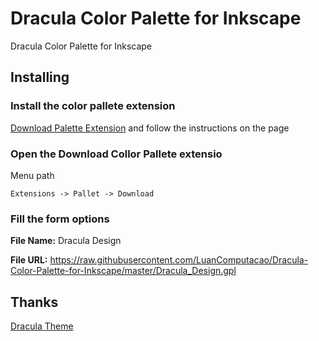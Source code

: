 # Dracula Color Palette for Inkscape

Dracula Color Palette for Inkscape

## Installing

### Install the color pallete extension
[Download Palette Extension](https://inkscape.org/~olibia/%E2%98%85download-palette-extension) and follow the instructions on the page

### Open the Download Collor Pallete extensio
Menu path
```
Extensions -> Pallet -> Download
```

### Fill the form options
__File Name:__ Dracula Design

__File URL:__ https://raw.githubusercontent.com/LuanComputacao/Dracula-Color-Palette-for-Inkscape/master/Dracula_Design.gpl


## Thanks
[Dracula Theme](https://github.com/dracula/dracula-theme)
